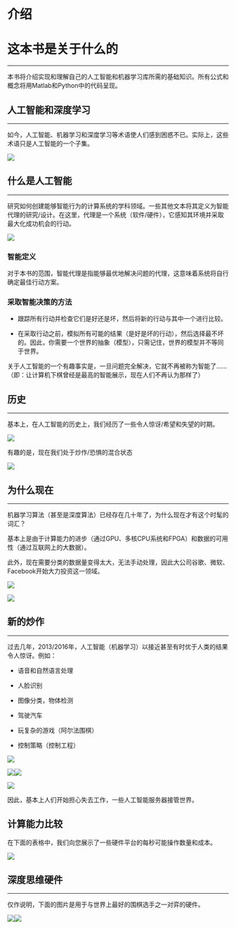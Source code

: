 # 介绍

# 这本书是关于什么的

* * *

本书将介绍实现和理解自己的人工智能和机器学习库所需的基础知识。所有公式和概念将用Matlab和Python中的代码呈现。

## 人工智能和深度学习

* * *

如今，人工智能、机器学习和深度学习等术语使人们感到困惑不已。实际上，这些术语只是人工智能的一个子集。

![](AI_DeepLearning.jpg)

## 什么是人工智能

* * *

研究如何创建能够智能行为的计算系统的学科领域。一些其他文本将其定义为智能代理的研究/设计。在这里，代理是一个系统（软件/硬件），它感知其环境并采取最大化成功机会的行动。

![](IntelligentAgent-SimpleReflex.png)

### 智能定义

对于本书的范围，智能代理是指能够最优地解决问题的代理，这意味着系统将自行确定最佳行动方案。

### 采取智能决策的方法

+   跟踪所有行动并检查它们是好还是坏，然后将新的行动与其中一个进行比较。

+   在采取行动之前，模拟所有可能的结果（是好是坏的行动），然后选择最不坏的。因此，你需要一个世界的抽象（模型），只需记住，世界的模型并不等同于世界。

关于人工智能的一个有趣事实是，一旦问题完全解决，它就不再被称为智能了……（即：让计算机下棋曾经是最高的智能展示，现在人们不再认为那样了）

## 历史

* * *

基本上，在人工智能的历史上，我们经历了一些令人惊讶/希望和失望的时期。

![](HistoryAI.png)

有趣的是，现在我们处于炒作/恐惧的混合状态

![](StephenFear.jpg)

## 为什么现在

* * *

机器学习算法（甚至是深度算法）已经存在几十年了，为什么现在才有这个时髦的词汇？

基本上是由于计算能力的进步（通过GPU、多核CPU系统和FPGA）和数据的可用性（通过互联网上的大数据）。

此外，现在需要分类的数据量变得太大，无法手动处理，因此大公司谷歌、微软、Facebook开始大力投资这一领域。

![](WhyNow.png)

![](GPUAccel.png)

## 新的炒作

* * *

过去几年，2013/2016年，人工智能（机器学习）以接近甚至有时优于人类的结果令人惊讶。例如：

+   语音和自然语言处理

+   人脸识别

+   图像分类，物体检测

+   驾驶汽车

+   玩复杂的游戏（阿尔法围棋）

+   控制策略（控制工程）

![](Perfomance_1.png)

![](StoryImg.jpg)![](Go.jpg)

![](GoogleCar.jpg)

因此，基本上人们开始担心失去工作，一些人工智能服务器接管世界。

## 计算能力比较

在下面的表格中，我们向您展示了一些硬件平台的每秒可能操作数量和成本。

![](ComputingPowerComparison.png)

## 深度思维硬件

* * *

仅作说明，下面的图片是用于与世界上最好的围棋选手之一对弈的硬件。

![](DeepmindHardware.png)![](AlphaGoServerImg.jpg)
